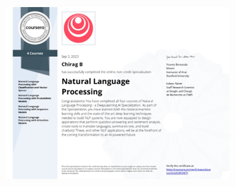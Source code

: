 [![Welcome](https://github.com/Chirag05B/Portfolio/blob/main/Certifications/Natural%20Language%20Processing/Coursera%20NLP%20Specialization.jpg)](https://coursera.org/verify/specialization/2L62G8FZAETJ)

 
